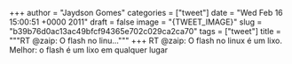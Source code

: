 
+++
author = "Jaydson Gomes"
categories = ["tweet"]
date = "Wed Feb 16 15:00:51 +0000 2011"
draft = false
image = "{TWEET_IMAGE}"
slug = "b39b76d0ac13ac49bfcf94365e702c029ca2ca70"
tags = ["tweet"]
title = """RT @zaip: O flash no linu..."""
+++
RT @zaip: O flash no linux é um lixo. Melhor: o flash é um lixo em qualquer lugar

